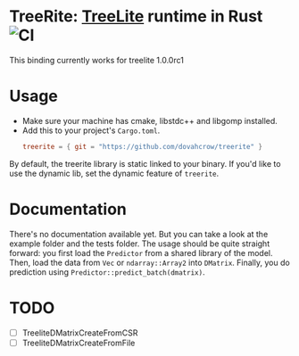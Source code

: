 # TreeRite: [TreeLite](https://github.com/dmlc/treelite) runtime in Rust ![CI](https://github.com/dovahcrow/treerite/workflows/treerite%20CI/badge.svg)

This binding currently works for treelite 1.0.0rc1

# Usage

* Make sure your machine has cmake, libstdc++ and libgomp installed.
* Add this to your project's `Cargo.toml`.
  ```toml
  treerite = { git = "https://github.com/dovahcrow/treerite" }
  ```

By default, the treerite library is static linked to your binary. If you'd like to use the dynamic lib,
set the dynamic feature of `treerite`.

# Documentation

There's no documentation available yet. But you can take a look at the example folder and the tests folder. 
The usage should be quite straight forward: you first load the `Predictor` from a shared library of the model.
Then, load the data from `Vec` or `ndarray::Array2` into `DMatrix`. Finally, you do prediction using
`Predictor::predict_batch(dmatrix)`.

# TODO

- [ ] TreeliteDMatrixCreateFromCSR
- [ ] TreeliteDMatrixCreateFromFile
